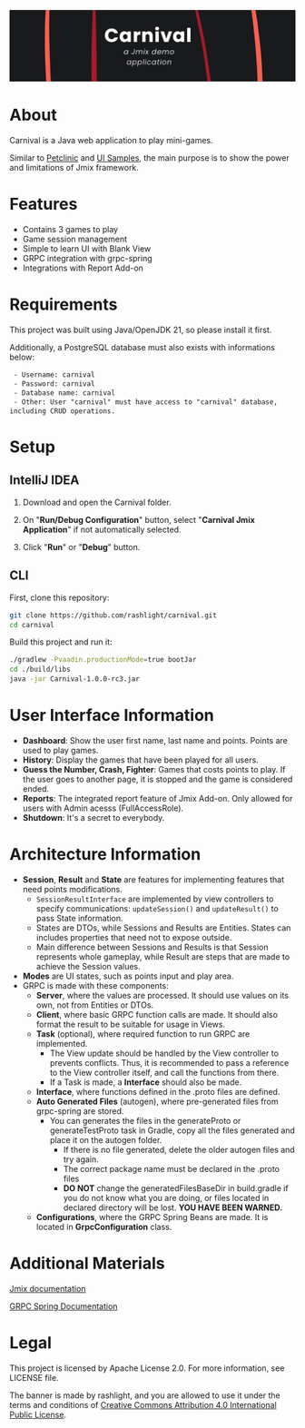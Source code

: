 ![Carnival Banner Image](./.github/banner.jpg)

# About

Carnival is a Java web application to play mini-games.

Similar to [Petclinic](https://github.com/jmix-framework/jmix-samples-2) and [UI Samples](https://github.com/jmix-framework/jmix-samples-2), the main purpose is to show the power and limitations of Jmix framework.

# Features
 - Contains 3 games to play
 - Game session management
 - Simple to learn UI with Blank View
 - GRPC integration with grpc-spring
 - Integrations with Report Add-on

# Requirements

This project was built using Java/OpenJDK 21, so please install it first.

Additionally, a PostgreSQL database must also exists with informations below:
```
 - Username: carnival
 - Password: carnival
 - Database name: carnival
 - Other: User "carnival" must have access to "carnival" database, including CRUD operations.
```

# Setup

## IntelliJ IDEA

1. Download and open the Carnival folder. 

2. On "**Run/Debug Configuration**" button, select "**Carnival Jmix Application**" if not automatically selected.

3. Click "**Run**" or "**Debug**" button.

## CLI

First, clone this repository:

```bash
git clone https://github.com/rashlight/carnival.git
cd carnival
```

Build this project and run it:

```bash
./gradlew -Pvaadin.productionMode=true bootJar
cd ./build/libs
java -jar Carnival-1.0.0-rc3.jar
```

# User Interface Information

 - **Dashboard**: Show the user first name, last name and points. Points are used to play games.
 - **History**: Display the games that have been played for all users.
 - **Guess the Number, Crash, Fighter**: Games that costs points to play. If the user goes to another page, it is stopped and the game is considered ended.
 - **Reports**: The integrated report feature of Jmix Add-on. Only allowed for users with Admin acesss (FullAccessRole).
 - **Shutdown**: It's a secret to everybody.

# Architecture Information
 - **Session**, **Result** and **State** are features for implementing features that need points modifications.
   - ```SessionResultInterface``` are implemented by view controllers to specify communications: 
   ```updateSession()``` and ```updateResult()``` to pass State information.
   - States are DTOs, while Sessions and Results are Entities. States can includes properties that need not to expose outside.
   - Main difference between Sessions and Results is that Session represents whole gameplay, while Result are steps that are made to achieve the Session values.
 - **Modes** are UI states, such as points input and play area.
 - GRPC is made with these components:
   - **Server**, where the values are processed. It should use values on its own, not from Entities or DTOs.
   - **Client**, where basic GRPC function calls are made. It should also format the result to be suitable for usage in Views.
   - **Task** (optional), where required function to run GRPC are implemented.
     - The View update should be handled by the View controller to prevents conflicts. Thus, it is recommended to pass a reference to the View controller itself, and call the functions from there.
     - If a Task is made, a **Interface** should also be made.
   - **Interface**, where functions defined in the .proto files are defined.
   - **Auto Generated Files** (autogen), where pre-generated files from grpc-spring are stored.
     - You can generates the files in the generateProto or generateTestProto task in Gradle, copy all the files generated and place it on the autogen folder.
       - If there is no file generated, delete the older autogen files and try again.
       - The correct package name must be declared in the .proto files
       - **DO NOT** change the generatedFilesBaseDir in build.gradle if you do not know what you are doing, or files located in declared directory will be lost. **YOU HAVE BEEN WARNED.**
   - **Configurations**, where the GRPC Spring Beans are made. It is located in **GrpcConfiguration** class.

# Additional Materials

[Jmix documentation](https://docs.jmix.io/jmix/intro.html)

[GRPC Spring Documentation](https://grpc-ecosystem.github.io/grpc-spring/)

# Legal
This project is licensed by Apache License 2.0. For more information, see LICENSE file.

The banner is made by rashlight, and you are allowed to use it under the terms and conditions of [Creative Commons Attribution 4.0 International Public License](https://creativecommons.org/licenses/by/4.0/legalcode.txt).